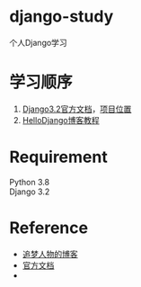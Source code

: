 # django-study
个人Django学习

# 学习顺序
1. [Django3.2官方文档](https://docs.djangoproject.com/en/3.2/contents/)，[项目位置](https://github.com/yuminghe/django-study/tree/main/mysite)
2. [HelloDjango博客教程](https://www.zmrenwu.com/courses/hellodjango-blog-tutorial/)

# Requirement
Python 3.8 \
Django 3.2

# Reference
- [追梦人物的博客](https://www.zmrenwu.com/post/15/)
- [官方文档](https://docs.djangoproject.com/en/3.2/)
- 
